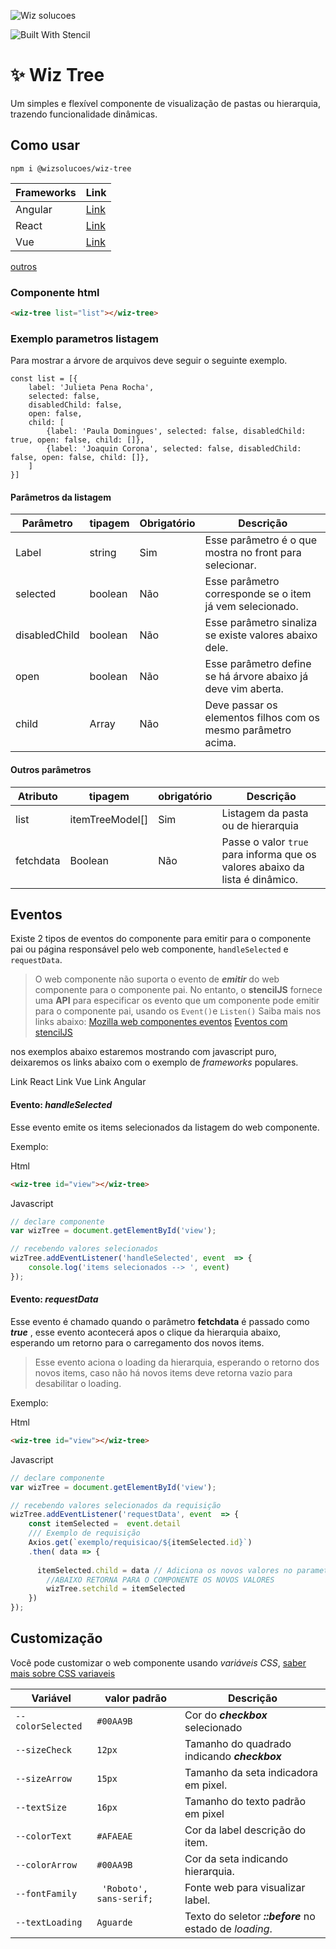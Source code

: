 ![Wiz solucoes](https://syz.wizsolucoes.com.br/assets/header/img/logowiz.svg)

![Built With Stencil](https://img.shields.io/badge/-Built%20With%20Stencil-16161d.svg?logo=data%3Aimage%2Fsvg%2Bxml%3Bbase64%2CPD94bWwgdmVyc2lvbj0iMS4wIiBlbmNvZGluZz0idXRmLTgiPz4KPCEtLSBHZW5lcmF0b3I6IEFkb2JlIElsbHVzdHJhdG9yIDE5LjIuMSwgU1ZHIEV4cG9ydCBQbHVnLUluIC4gU1ZHIFZlcnNpb246IDYuMDAgQnVpbGQgMCkgIC0tPgo8c3ZnIHZlcnNpb249IjEuMSIgaWQ9IkxheWVyXzEiIHhtbG5zPSJodHRwOi8vd3d3LnczLm9yZy8yMDAwL3N2ZyIgeG1sbnM6eGxpbms9Imh0dHA6Ly93d3cudzMub3JnLzE5OTkveGxpbmsiIHg9IjBweCIgeT0iMHB4IgoJIHZpZXdCb3g9IjAgMCA1MTIgNTEyIiBzdHlsZT0iZW5hYmxlLWJhY2tncm91bmQ6bmV3IDAgMCA1MTIgNTEyOyIgeG1sOnNwYWNlPSJwcmVzZXJ2ZSI%2BCjxzdHlsZSB0eXBlPSJ0ZXh0L2NzcyI%2BCgkuc3Qwe2ZpbGw6I0ZGRkZGRjt9Cjwvc3R5bGU%2BCjxwYXRoIGNsYXNzPSJzdDAiIGQ9Ik00MjQuNywzNzMuOWMwLDM3LjYtNTUuMSw2OC42LTkyLjcsNjguNkgxODAuNGMtMzcuOSwwLTkyLjctMzAuNy05Mi43LTY4LjZ2LTMuNmgzMzYuOVYzNzMuOXoiLz4KPHBhdGggY2xhc3M9InN0MCIgZD0iTTQyNC43LDI5Mi4xSDE4MC40Yy0zNy42LDAtOTIuNy0zMS05Mi43LTY4LjZ2LTMuNkgzMzJjMzcuNiwwLDkyLjcsMzEsOTIuNyw2OC42VjI5Mi4xeiIvPgo8cGF0aCBjbGFzcz0ic3QwIiBkPSJNNDI0LjcsMTQxLjdIODcuN3YtMy42YzAtMzcuNiw1NC44LTY4LjYsOTIuNy02OC42SDMzMmMzNy45LDAsOTIuNywzMC43LDkyLjcsNjguNlYxNDEuN3oiLz4KPC9zdmc%2BCg%3D%3D&colorA=16161d&style=flat-square)

  


# :sparkles: Wiz Tree
 Um simples e flexível componente  de visualização de pastas ou hierarquia, trazendo funcionalidade dinâmicas.

## Como usar 


```
npm i @wizsolucoes/wiz-tree
```

|Frameworks| Link|
|--|--|
|Angular| [Link](https://github.com/wizsolucoes/wiz-powerbi/wiki/Como-usar-angular)|
|React | [Link](https://github.com/wizsolucoes/wiz-powerbi/wiki/Como-usar-react)|
| Vue | [Link](https://github.com/wizsolucoes/wiz-powerbi/wiki/Como-usar-Vue)|
[outros](https://stenciljs.com/docs/overview)


### Componente html
```html
<wiz-tree list="list"></wiz-tree>
```

###  Exemplo parametros listagem
Para mostrar a árvore de arquivos deve seguir o seguinte exemplo.
```JSX
const list = [{
	label: 'Julieta Pena Rocha',
	selected: false, 
	disabledChild: false,
	open: false,
	child: [
		{label: 'Paula Domingues', selected: false, disabledChild: true, open: false, child: []},
		{label: 'Joaquin Corona', selected: false, disabledChild: false, open: false, child: []},
	]
}]
```
####  Parâmetros  da listagem
| Parâmetro | tipagem | Obrigatório | Descrição | 
| -- | -- | -- | -- |  
| Label | string | Sim | Esse parâmetro é o que mostra no front para selecionar.
| selected | boolean | Não | Esse parâmetro corresponde se o item já vem selecionado.
| disabledChild | boolean | Não | Esse parâmetro sinaliza se existe valores abaixo dele.
| open | boolean | Não |  Esse parâmetro define se há árvore abaixo já deve vim aberta.
| child | Array | Não | Deve passar os elementos filhos com os mesmo parâmetro acima.


####  Outros parâmetros

| Atributo |  tipagem  | obrigatório | Descrição |   
|  -- | -- | -- | -- |
| list | itemTreeModel[]  | Sim | Listagem da pasta ou de hierarquia | 
| fetchdata | Boolean | Não | Passe o valor `true` para informa que os valores abaixo da lista é dinâmico. 

  ## Eventos
Existe 2 tipos de eventos do componente para emitir para o componente pai ou página responsável pelo web componente, `handleSelected` e `requestData`.

> O web componente não suporta o evento de ***emitir***  do web componente para o componente pai. No entanto, o **stencilJS** fornece uma **API** para especificar os evento que um componente pode emitir para o componente pai, usando os `Event()`e `Listen()`
Saiba mais nos links abaixo:
 [Mozilla web componentes eventos](https://developer.mozilla.org/en-US/docs/Learn/JavaScript/Building_blocks/Events)
 [Eventos com stencilJS](https://stenciljs.com/docs/events)

nos exemplos abaixo estaremos mostrando com javascript puro, deixaremos os links abaixo com o exemplo de *frameworks* populares.

Link React
Link Vue
Link Angular

 #### Evento: ***handleSelected***
Esse evento emite os items selecionados da listagem do web componente.

Exemplo: 

Html
```html
<wiz-tree id="view"></wiz-tree>
```
Javascript
```jsx
// declare componente
var wizTree = document.getElementById('view');

// recebendo valores selecionados
wizTree.addEventListener('handleSelected', event  => {
	console.log('items selecionados --> ', event)
});
```

 #### Evento: ***requestData***
 Esse evento é chamado quando o parâmetro **fetchdata** é passado como ***true*** , esse evento acontecerá apos o clique da hierarquia abaixo, esperando um retorno para o carregamento dos novos items.

> Esse evento aciona o loading da hierarquia, esperando o retorno dos novos items, caso não há novos items deve retorna vazio para desabilitar o loading.


Exemplo: 

Html
```html
<wiz-tree id="view"></wiz-tree>
```
Javascript
```jsx
// declare componente
var wizTree = document.getElementById('view');

// recebendo valores selecionados da requisição
wizTree.addEventListener('requestData', event  => {
	const itemSelected =  event.detail 
	/// Exemplo de requisição 
	Axios.get(`exemplo/requisicao/${itemSelected.id}`)
	.then( data => {
	
	  itemSelected.child = data // Adiciona os novos valores no parametro child.
		//ABAIXO RETORNA PARA O COMPONENTE OS NOVOS VALORES 
		wizTree.setchild = itemSelected
	})
});
```

 
 ## Customização
Você pode customizar o web componente usando *variáveis CSS*,
 [saber mais sobre CSS variaveis ](https://developer.mozilla.org/pt-BR/docs/Web/CSS/Using_CSS_custom_properties)

| Variável | valor padrão | Descrição |  
| - | - | - | 
| `--colorSelected` | `#00AA9B` | Cor do ***checkbox*** selecionado | 
| `--sizeCheck` | `12px` | Tamanho do quadrado indicando ***checkbox*** | 
|  `--sizeArrow` | `15px` | Tamanho da seta indicadora em pixel. | 
| `--textSize` | `16px` | Tamanho do texto padrão em pixel | 
|  `--colorText` | `#AFAEAE` | Cor da label descrição do item. |
| `--colorArrow` |  `#00AA9B` | Cor da seta indicando hierarquia. |
| `--fontFamily` |  ` 'Roboto', sans-serif;` | Fonte web para visualizar label. | 
| `--textLoading` |  `Aguarde` | Texto do seletor ***::before*** no estado de *loading*. 
